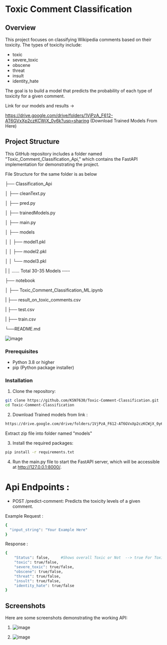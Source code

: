# Toxic Comment Classification

## Overview

This project focuses on classifying Wikipedia comments based on their toxicity. The types of toxicity include:

- toxic
- severe_toxic
- obscene
- threat
- insult
- identity_hate

The goal is to build a model that predicts the probability of each type of toxicity for a given comment.

Link for our models and results →

https://drive.google.com/drive/folders/1VjPzA_F612-AT6GVxXp2czKCWjX_0y6k?usp=sharing   (Download Trained Models From Here)

## Project Structure

This GitHub repository includes a folder named "Toxic_Comment_Classification_Api," which contains the FastAPI implementation for demonstrating the project.

File Structure for the same folder is as below

├── Classification_Api

│ ├── cleanText.py

│ ├── pred.py

│ ├── trainedModels.py

│ ├── main.py

│ ├── models

│ │ ├── model1.pkl

│ │ ├── model2.pkl

│ │ └── model3.pkl

| │ ...... Total 30-35 Models ----

├── notebook

│ ├── Toxic_Comment_Classification_ML.ipynb

| ├── result_on_toxic_comments.csv

| ├── test.csv

| ├── train.csv

└──README.md

![image](https://github.com/KSN7630/Toxic-Comment-Classification/assets/120741965/871fa4da-6cff-45ca-b57e-c9e8e7985b4c)




### Prerequisites

- Python 3.8 or higher
- pip (Python package installer)

### Installation

1. Clone the repository:

```bash
git clone https://github.com/KSN7630/Toxic-Comment-Classification.git
cd Toxic-Comment-Classification
``` 
2. Download Trained models from link :
```bash
https://drive.google.com/drive/folders/1VjPzA_F612-AT6GVxXp2czKCWjX_0y6k?usp=sharing   (Download Trained Models From Here)
```

Extract zip file into folder named "models"

3. Install the required packages:
```bash
pip install -r requirements.txt
```
4. Run the main.py file to start the FastAPI server, which will be accessible at http://127.0.0.1:8000/.


# Api Endpoints :

- POST /predict-comment: Predicts the toxicity levels of a given comment.

Example Request :
```bash
{
  "input_string": "Your Example Here"
}
```
Response :
```bash
{
    "Status": false,     #Shows overall Toxic or Not  --> true For Toxic
    "toxic": true/false,      
    "severe_toxic": true/false,
    "obscene": true/false,
    "threat": true/false,
    "insult": true/false,
    "identity_hate": true/false
}
```

## Screenshots

Here are some screenshots demonstrating the working API:

1) ![image](https://github.com/KSN7630/Toxic-Comment-Classification/assets/120741965/2af6b5ac-a217-4a01-b186-181b1b0a2713)

2) ![image](https://github.com/KSN7630/Toxic-Comment-Classification/assets/120741965/a2509c1b-07a9-4e95-a529-71e33489faae)




